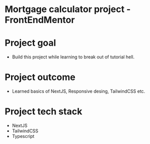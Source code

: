 # Mortgage calculator project - FrontEndMentor

# Project goal
- Build this project while learning to break out of tutorial hell.

# Project outcome
- Learned basics of NextJS, Responsive desing, TailwindCSS etc.

# Project tech stack
- NextJS
- TailwindCSS
- Typescript